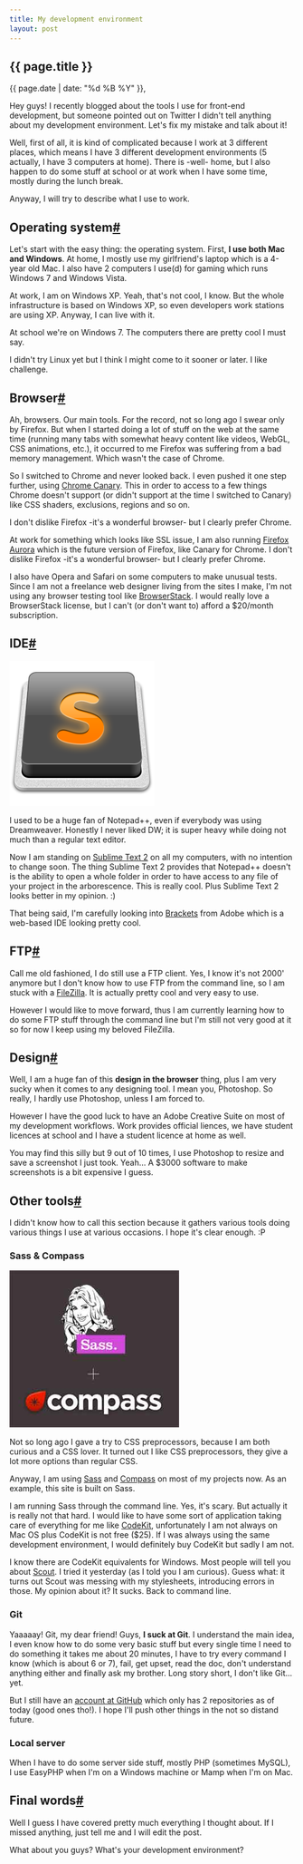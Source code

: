 ```yaml
---
title: My development environment
layout: post
---
```

<section>          
<h1>{{ page.title }}</h1>
<p class="date">{{ page.date | date: "%d %B %Y" }}, <a href="http://hugogiraudel.com/blog/development-environment#disqus_thread" class='comment-count'></a></p>

<p>Hey guys! I recently blogged about the tools I use for front-end development, but someone pointed out on Twitter I didn't tell anything about my development environment. Let's fix my mistake and talk about it!</p>

<p>Well, first of all, it is kind of complicated because I work at 3 different places, which means I have 3 different development environments (5 actually, I have 3 computers at home). There is -well- home, but I also happen to do some stuff at school or at work when I have some time, mostly during the lunch break.</p>

<p>Anyway, I will try to describe what I use to work.</p>

</section>

<section id="os">
<h2>Operating system<a href="#os" class="section-anchor">#</a></h2>

<p>Let's start with the easy thing: the operating system. First, <strong>I use both Mac and Windows</strong>. At home, I mostly use my girlfriend's laptop which is a 4-year old Mac. I also have 2 computers I use(d) for gaming which runs Windows 7 and Windows Vista.</p>

<p>At work, I am on Windows XP. Yeah, that's not cool, I know. But the whole infrastructure is based on Windows XP, so even developers work stations are using XP. Anyway, I can live with it.</p>

<p>At school we're on Windows 7. The computers there are pretty cool I must say.</p>
<p>I didn't try Linux yet but I think I might come to it sooner or later. I like challenge.</p>

</section>

<section id="browser">
<h2>Browser<a href="#browser" class="section-anchor">#</a></h2>

<p>Ah, browsers. Our main tools. For the record, not so long ago I swear only by Firefox. But when I started doing a lot of stuff on the web at the same time (running many tabs with somewhat heavy content like videos, WebGL, CSS animations, etc.), it occurred to me Firefox was suffering from a bad memory management. Which wasn't the case of Chrome.</p>

<p>So I switched to Chrome and never looked back. I even pushed it one step further, using <a href="https://www.google.com/intl/en/chrome/browser/canary.html">Chrome Canary</a>. This in order to access to a few things Chrome doesn't support (or didn't support at the time I switched to Canary) like CSS shaders, exclusions, regions and so on.</p>

<p class="pull-quote--right">I don't dislike Firefox -it's a wonderful browser- but I clearly prefer Chrome.</p>

<p>At work for something which looks like SSL issue, I am also running <a href="http://www.mozilla.org/fr/firefox/channel/">Firefox Aurora</a> which is the future version of Firefox, like Canary for Chrome. I don't dislike Firefox -it's a wonderful browser- but I clearly prefer Chrome.</p>

<p>I also have Opera and Safari on some computers to make unusual tests. Since I am not a freelance web designer living from the sites I make, I'm not using any browser testing tool like <a href="http://www.browserstack.com/">BrowserStack</a>. I would really love a BrowserStack license, but I can't (or don't want to) afford a $20/month subscription.</p>
</section>

<section id="ide">
<h2>IDE<a href="#ide" class="section-anchor">#</a></h2>

<img src="../images/sublime-text.png" alt="Sublime Text 2" class="pull-image--right">

<p>I used to be a huge fan of Notepad++, even if everybody was using Dreamweaver. Honestly I never liked DW; it is super heavy while doing not much than a regular text editor.</p>

<p>Now I am standing on <a href="http://www.sublimetext.com/2">Sublime Text 2</a> on all my computers, with no intention to change soon. The thing Sublime Text 2 provides that Notepad++ doesn't is the ability to open a whole folder in order to have access to any file of your project in the arborescence. This is really cool. Plus Sublime Text 2 looks better in my opinion. :)</p> 

<p>That being said, I'm carefully looking into <a href="http://brackets.io/">Brackets</a> from Adobe which is a web-based IDE looking pretty cool.</p>
</section>

<section id="ftp">
<h2>FTP<a href="#ftp" class="section-anchor">#</a></h2>

<p>Call me old fashioned, I do still use a FTP client. Yes, I know it's not 2000' anymore but I don't know how to use FTP from the command line, so I am stuck with a <a href="http://filezilla-project.org/">FileZilla</a>. It is actually pretty cool and very easy to use.</p>

<p>However I would like to move forward, thus I am currently learning how to do some FTP stuff through the command line but I'm still not very good at it so for now I keep using my beloved FileZilla.</p>
</section>

<section id="design">
<h2>Design<a href="#design" class="section-anchor">#</a></h2>

<p>Well, I am a huge fan of this <strong>design in the browser</strong> thing, plus I am very sucky when it comes to any designing tool. I mean you, Photoshop. So really, I hardly use Photoshop, unless I am forced to.</p>

<p>However I have the good luck to have an Adobe Creative Suite on most of my development workflows. Work provides official liences, we have student licences at school and I have a student licence at home as well.</p>

<p>You may find this silly but 9 out of 10 times, I use Photoshop to resize and save a screenshot I just took. Yeah... A $3000 software to make screenshots is a bit expensive I guess.</p>
</section>

<section id="tools">
<h2>Other tools<a href="#tools" class="section-anchor">#</a></h2>

<p>I didn't know how to call this section because it gathers various tools doing various things I use at various occasions. I hope it's clear enough. :P</p>

<h3>Sass &amp; Compass</h3>

<img src="../images/sass-compass.jpg" alt="Sass and Compass" class="pull-image--right">

<p>Not so long ago I gave a try to CSS preprocessors, because I am both curious and a CSS lover. It turned out I like CSS preprocessors, they give a lot more options than regular CSS.</p>

<p>Anyway, I am using <a href="http://sass-lang.com/">Sass</a> and <a href="http://compass-style.org/">Compass</a> on most of my projects now. As an example, this site is built on Sass.</p>

<p>I am running Sass through the command line. Yes, it's scary. But actually it is really not that hard. I would like to have some sort of application taking care of everything for me like <a href="http://incident57.com/codekit/">CodeKit</a>, unfortunately I am not always on Mac OS plus CodeKit is not free ($25). If I was always using the same development environment, I would definitely buy CodeKit but sadly I am not.</p>

<p>I know there are CodeKit equivalents for Windows. Most people will tell you about <a href="http://mhs.github.com/scout-app/">Scout</a>. I tried it yesterday (as I told you I am curious). Guess what: it turns out Scout was messing with my stylesheets, introducing errors in those. My opinion about it? It sucks. Back to command line.</p>

<h3>Git</h3>

<p>Yaaaaay! Git, my dear friend! Guys, <strong>I suck at Git</strong>. I understand the main idea, I even know how to do some very basic stuff but every single time I need to do something it takes me about 20 minutes, I have to try every command I know (which is about 6 or 7), fail, get upset, read the doc, don't understand anything either and finally ask my brother. Long story short, I don't like Git... yet.</p>

<p>But I still have an <a href="https://github.com/HugoGiraudel">account at GitHub</a> which only has 2 repositories as of today (good ones tho!). I hope I'll push other things in the not so distand future.</p>

<h3>Local server</h3>

<p>When I have to do some server side stuff, mostly PHP (sometimes MySQL), I use EasyPHP when I'm on a Windows machine or Mamp when I'm on Mac.</p>
</section>

<section id="final-words">
<h2>Final words<a href="#final-words" class="section-anchor">#</a></h2>

<p>Well I guess I have covered pretty much everything I thought about. If I missed anything, just tell me and I will edit the post.</p>

<p>What about you guys? What's your development environment?</p>
</section>
<script>var disqus_url = "http://hugogiraudel.com/blog/development-environment";</script>
<div id="disqus_thread"></div>
